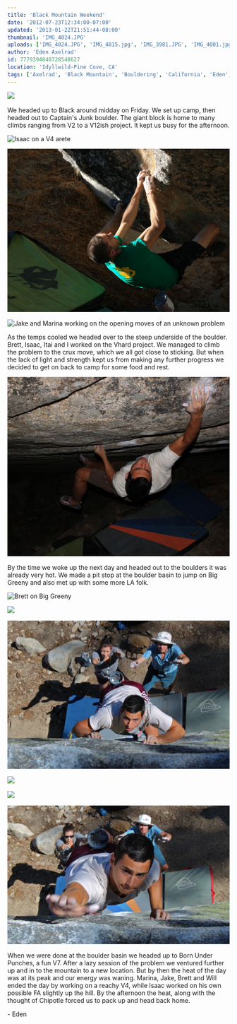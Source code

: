 ```yaml
---
title: 'Black Mountain Weekend'
date: '2012-07-23T12:34:00-07:00'
updated: '2013-01-22T21:51:44-08:00'
thumbnail: 'IMG_4024.JPG'
uploads: ['IMG_4024.JPG', 'IMG_4015.jpg', 'IMG_3981.JPG', 'IMG_4001.jpg', 'IMG_4028.JPG', 'IMG_4061.jpg', 'IMG_4068.JPG', 'IMG_4069.JPG', 'IMG_4070.JPG', 'IMG_4071.JPG', 'IMG_4072.JPG']
author: 'Eden Axelrad'
id: 7779394840728548627
location: 'Idyllwild-Pine Cove, CA'
tags: ['Axelrad', 'Black Mountain', 'Bouldering', 'California', 'Eden', 'Itai']
---
```


![](uploads/IMG_4024.JPG)

We headed up to Black around midday on Friday. We set up camp, then headed out to Captain's Junk boulder. The giant block is home to many climbs ranging from V2 to a V12ish project. It kept us busy for the afternoon.

![Isaac on a V4 arete](uploads/IMG_4015.jpg)

![Isaac on a V6](uploads/IMG_3981.JPG)

![Jake and Marina working on the opening moves of an unknown problem](uploads/IMG_4001.jpg)

As the temps cooled we headed over to the steep underside of the boulder. Brett, Isaac, Itai and I worked on the Vhard project. We managed to climb the problem to the crux move, which we all got close to sticking. But when the lack of light and strength kept us from making any further progress we decided to get on back to camp for some food and rest.

![Throwing for the crux move](uploads/IMG_4028.JPG)

By the time we woke up the next day and headed out to the boulders it was already very hot. We made a pit stop at the boulder basin to jump on Big Greeny and also met up with some more LA folk.

![Brett on Big Greeny](uploads/IMG_4061.jpg)

![](uploads/IMG_4068.JPG)

![](uploads/IMG_4069.JPG)

![](uploads/IMG_4070.JPG)

![](uploads/IMG_4071.JPG)

![Big Greeny](uploads/IMG_4072.JPG)

When we were done at the boulder basin we headed up to Born Under Punches, a fun V7. After a lazy session of the problem we ventured further up and in to the mountain to a new location. But by then the heat of the day was at its peak and our energy was waning. Marina, Jake, Brett and Will ended the day by working on a reachy V4, while Isaac worked on his own possible FA slightly up the hill. By the afternoon the heat, along with the thought of Chipotle forced us to pack up and head back home.

\- Eden
